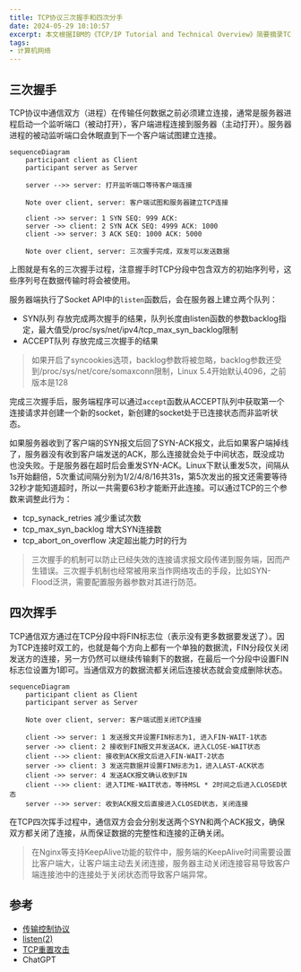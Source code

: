 ```yaml
---
title: TCP协议三次握手和四次分手
date: 2024-05-29 10:10:57
excerpt: 本文根据IBM的《TCP/IP Tutorial and Technical Overview》简要摘录TCP分段相关知识
tags:
- 计算机网络
---
```


## 三次握手

TCP协议中通信双方（进程）在传输任何数据之前必须建立连接，通常是服务器进程启动一个监听端口（被动打开），客户端进程连接到服务器（主动打开）。服务器进程的被动监听端口会休眠直到下一个客户端试图建立连接。

```mermaid
sequenceDiagram
    participant client as Client
    participant server as Server

    server -->> server: 打开监听端口等待客户端连接

    Note over client, server: 客户端试图和服务器建立TCP连接

    client ->> server: 1 SYN SEQ: 999 ACK:
    server ->> client: 2 SYN ACK SEQ: 4999 ACK: 1000
    client ->> server: 3 ACK SEQ: 1000 ACK: 5000

    Note over client, server: 三次握手完成，双发可以发送数据
```

上图就是有名的三次握手过程，注意握手时TCP分段中包含双方的初始序列号，这些序列号在数据传输时将会被使用。

服务器端执行了Socket API中的`listen`函数后，会在服务器上建立两个队列：

- SYN队列 存放完成两次握手的结果，队列长度由listen函数的参数backlog指定，最大值受/proc/sys/net/ipv4/tcp_max_syn_backlog限制
- ACCEPT队列 存放完成三次握手的结果

> 如果开启了syncookies选项，backlog参数将被忽略，backlog参数还受到/proc/sys/net/core/somaxconn限制，Linux 5.4开始默认4096，之前版本是128

完成三次握手后，服务端程序可以通过`accept`函数从ACCEPT队列中获取第一个连接请求并创建一个新的socket，新创建的socket处于已连接状态而非监听状态。

如果服务器收到了客户端的SYN报文后回了SYN-ACK报文，此后如果客户端掉线了，服务器没有收到客户端发送的ACK，那么连接就会处于中间状态，既没成功也没失败。于是服务器在超时后会重发SYN-ACK。Linux下默认重发5次，间隔从1s开始翻倍，5次重试间隔分别为1/2/4/8/16共31s，第5次发出的报文还需要等待32秒才能知道超时，所以一共需要63秒才能断开此连接。可以通过TCP的三个参数来调整此行为：

- tcp_synack_retries 减少重试次数
- tcp_max_syn_backlog 增大SYN连接数
- tcp_abort_on_overflow 决定超出能力时的行为

> 三次握手的机制可以防止已经失效的连接请求报文段传递到服务端，因而产生错误。三次握手机制也经常被用来当作网络攻击的手段，比如SYN-Flood泛洪，需要配置服务器参数对其进行防范。

## 四次挥手

TCP通信双方通过在TCP分段中将FIN标志位（表示没有更多数据要发送了）。因为TCP连接时双工的，也就是每个方向上都有一个单独的数据流，FIN分段仅关闭发送方的连接，另一方仍然可以继续传输剩下的数据，在最后一个分段中设置FIN标志位设置为1即可。当通信双方的数据流都关闭后连接状态就会变成删除状态。

```mermaid
sequenceDiagram
    participant client as Client
    participant server as Server

    Note over client, server: 客户端试图关闭TCP连接

    client ->> server: 1 发送报文并设置FIN标志为1, 进入FIN-WAIT-1状态
    server ->> client: 2 接收到FIN报文并发送ACK，进入CLOSE-WAIT状态
    client -->> client: 接收到ACK报文后进入FIN-WAIT-2状态
    server ->> client: 3 发送完数据并设置FIN标志为1，进入LAST-ACK状态
    client ->> server: 4 发送ACK报文确认收到FIN
    client -->> client: 进入TIME-WAIT状态，等待MSL * 2时间之后进入CLOSED状态
    server -->> server: 收到ACK报文后直接进入CLOSED状态，关闭连接
```

在TCP四次挥手过程中，通信双方会会分别发送两个SYN和两个ACK报文，确保双方都关闭了连接，从而保证数据的完整性和连接的正确关闭。

> 在Nginx等支持KeepAlive功能的软件中，服务端的KeepAlive时间需要设置比客户端大，让客户端主动去关闭连接，服务器主动关闭连接容易导致客户端连接池中的连接处于关闭状态而导致客户端异常。


## 参考

- [传输控制协议](https://zh.wikipedia.org/zh-cn/%E4%BC%A0%E8%BE%93%E6%8E%A7%E5%88%B6%E5%8D%8F%E8%AE%AE)
- [listen(2)](https://man7.org/linux/man-pages/man2/listen.2.html)
- [TCP重置攻击](https://zh.wikipedia.org/wiki/TCP%E9%87%8D%E7%BD%AE%E6%94%BB%E5%87%BB)
- ChatGPT